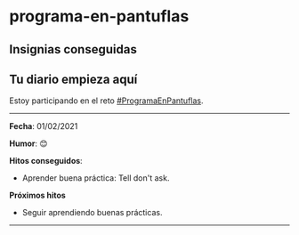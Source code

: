 # programa-en-pantuflas

## Insignias conseguidas

## **Tu diario empieza aquí**

Estoy participando en el reto [#ProgramaEnPantuflas](https://github.com/delineas/reto-programa-en-pantuflas).

---

**Fecha**: 01/02/2021

**Humor**: 😊

**Hitos conseguidos**:

*   Aprender buena práctica: Tell don't ask.

**Próximos hitos**

*  Seguir aprendiendo buenas prácticas.

---
